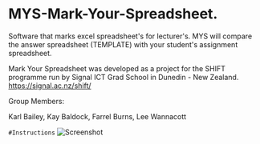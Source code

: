 # MYS-Mark-Your-Spreadsheet.
Software that marks excel spreadsheet's for lecturer's. MYS will compare the answer spreadsheet (TEMPLATE) with your student's assignment spreadsheet. 

Mark Your Spreadsheet was developed as a project for the SHIFT programme run by Signal ICT Grad School in Dunedin - New Zealand.
https://signal.ac.nz/shift/

Group Members:

Karl Bailey, Kay Baldock, Farrel Burns, Lee Wannacott

```#Instructions```
![Screenshot](https://github.com/LeeWannacott/MYS-Mark-Your-Spreadsheet/blob/master/Mark-Your-Spreadsheet%20instructions.png)


